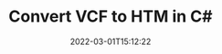 ---
############################# Static ############################
layout: "auto-gen-conversion"
date: 2022-03-01T15:12:22
draft: false
otherformats: bmp dcm emf emz gif htm html ico jp2 jpeg jpg mht mhtml png psb psd svg svgz tga tif tiff webp wmf wmz
breadcrumb: VCF to HTM in C#

############################# Head ############################
head_title: "VCF to HTM Converter in C#"
head_description: "Convert VCF to HTM in .NET using a few lines of code. Use the GroupDocs Document Conversion API to convert over 160 file formats."

############################# Header ############################
title: "Convert VCF to HTM in C#"
description: "VCF to HTM conversion with a few lines of .NET code"
bg_image: "https://cms.admin.containerize.com/templates/aspose/App_Themes/V3/images/bg/header1.png"
bg_overlay: false
button:
    enable: true

############################# SubMenu ############################
submenu:
    enable: true

    left:
        img_alt: "GroupDocs.Conversion for .NET"
        image: "https://cms.admin.containerize.com/templates/groupdocs/images/product-logos/90x90-noborder/groupdocs-conversion-net.png"
        product: "GroupDocs.Conversion"
        platform: ".NET"

    

############################# About ############################
about:
    enable: true
    title: "About GroupDocs.Conversion для .NET API"
    content: |
        [GroupDocs.Conversion for .NET](https://products.groupdocs.com/conversion/net/) can be used to convert Microsoft Word, Excel, PowerPoint, PDF, Visio and other formats. GroupDocs.Conversion is a standalone API that is suitable for back-end and internal systems where high performance is required. It does not depend on any software such as Microsoft or Open Office.
    

overview:
    enable: true
    content: |
        Convert your VCF files to HTM in .NET easily. You can use just a couple of C# code lines in any platform of your choice like - Windows, Linux, macOS.
        You can try VCF to HTM conversion for free and evaluate conversion results quality.
        Along with simple file conversion scenarios you can try more advanced options for loading source VCF file and for saving output HTM result. 
        
        For example, for the source VCF file you may use the following load options:

        * auto-detect file format;
        * specify password for protected files (if file format supports it);
        * replace missing fonts to preserve document appearance.
        
        There are also advanced convert options for the HTM file:

        * convert specific document page or page range;
        * add a watermark to the converted HTM file.

        Once conversion is completed you can save your HTM file to the local file path or any third-party storage like FTP, Amazon S3, Google Drive, Dropbox etc.
        Please note - to convert VCF to HTM there is no need for any additional software installed - like MS Office, Open Office, Adobe Acrobat Reader etc. 


############################# Steps ############################
steps:
    enable: true
    title_left: "Steps to convert VCF to HTM in C#"
    content_left: |
        [GroupDocs.Conversion](https://products.groupdocs.com/conversion/net/) makes it easy for developers to convert a VCF file to HTM with a few lines of code.

        * Create an instance of the Converter class and provide the file VCF with the full path
        * Create and set ConvertOptions for HTM type.
        * Call the Converter.Convert method and pass the full path and format (HTM) as a parameter
        
    title_right: "System Requirements"
    content_right: |
        Basic conversion with GroupDocs.Conversion for .NET can be done in just a few simple steps. Our APIs are supported on all major platforms and operating systems. Before executing the code below, make sure you have the following prerequisites installed on your system.

        * Operating systems: Microsoft Windows, Linux, MacOS
        * Development environments: Microsoft Visual Studio, Xamarin, MonoDevelop
        * Frameworks: .NET Framework, .NET Standard, .NET Core, Mono
        * Get the latest GroupDocs.Conversion for .NET from [Nuget](https://www.nuget.org/packages/groupdocs.conversion)
        
    code: |
        ```cs
        // Load VCF file
        var converter = new GroupDocs.Conversion.Converter("template.vcf");
        // Set conversion parameters for HTM format
        var convertOptions = converter.GetPossibleConversions()["htm"].ConvertOptions;
        // Convert to HTM format
        converter.Convert("output.htm", convertOptions);        
        ```
        
demos:
    enable: true
    title: "VCF to HTM Live Demo"
    content: |
       Convert VCF to HTM now by visiting the [GroupDocs.Conversion App](https://products.groupdocs.app/conversion/family) website. Online demo has the following advantages
          

more_formats:
    enable: true
    title: "Other supported transformations VCF"
    content: "You can also convert VCF to many other file formats. Please see the list below."
       
       
back_to_top:
    enable: true
---